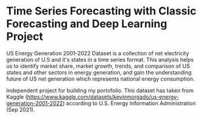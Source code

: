 # Time Series Forecasting with Classic Forecasting and Deep Learning Project

US Energy Generation 2001-2022 Dataset is a collection of net electricity generation of U.S and it's states in a time series format. This analysis helps us to identify market share, market growth, trends, and comparison of US states and other sectors in energy generation, and gain the understanding future of US net generation which represents national energy consumption.

Independent project for building my portofolio. This dataset has taken from Kaggle (https://www.kaggle.com/datasets/kevinmorgado/us-energy-generation-2001-2022) according to U.S. Energy Information Administration (Sep 2021).
